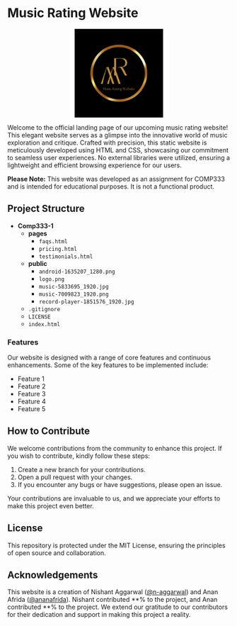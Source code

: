 # Music Rating Website
<p align="center">
    <img src="public/logo.png" width="200" height="200" style="display:block;margin:auto" >
</p>
Welcome to the official landing page of our upcoming music rating website! This elegant website serves as a glimpse into the innovative world of music exploration and critique. Crafted with precision, this static website is meticulously developed using HTML and CSS, showcasing our commitment to seamless user experiences. No external libraries were utilized, ensuring a lightweight and efficient browsing experience for our users.

**Please Note:** This website was developed as an assignment for COMP333 and is intended for educational purposes. It is not a functional product.

## Project Structure

- **Comp333-1**
  - **pages**
    - `faqs.html`
    - `pricing.html`
    - `testimonials.html`
  - **public**
    - `android-1635207_1280.png`
    - `logo.png`
    - `music-5833695_1920.jpg`
    - `music-7009823_1920.png`
    - `record-player-1851576_1920.jpg`
  - `.gitignore`
  - `LICENSE`
  - `index.html`

### Features

Our website is designed with a range of core features and continuous enhancements. Some of the key features to be implemented include:

- Feature 1
- Feature 2
- Feature 3
- Feature 4
- Feature 5

## How to Contribute

We welcome contributions from the community to enhance this project. If you wish to contribute, kindly follow these steps:

1. Create a new branch for your contributions.
2. Open a pull request with your changes.
3. If you encounter any bugs or have suggestions, please open an issue.

Your contributions are invaluable to us, and we appreciate your efforts to make this project even better.

## License

This repository is protected under the MIT License, ensuring the principles of open source and collaboration.

## Acknowledgements

This website is a creation of Nishant Aggarwal ([@n-aggarwal](https://github.com/n-aggarwal)) and Anan Afrida ([@ananafrida](https://github.com/ananafrida)). Nishant contributed **% to the project, and Anan contributed **% to the project. We extend our gratitude to our contributors for their dedication and support in making this project a reality.
